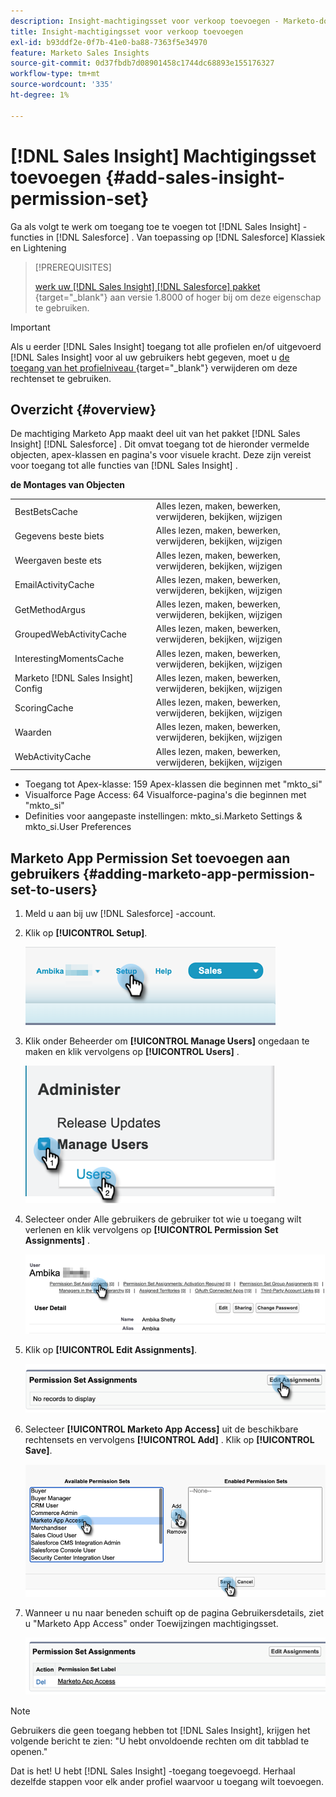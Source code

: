 ```yaml
---
description: Insight-machtigingsset voor verkoop toevoegen - Marketo-documenten - productdocumentatie
title: Insight-machtigingsset voor verkoop toevoegen
exl-id: b93ddf2e-0f7b-41e0-ba88-7363f5e34970
feature: Marketo Sales Insights
source-git-commit: 0d37fbdb7d08901458c1744dc68893e155176327
workflow-type: tm+mt
source-wordcount: '335'
ht-degree: 1%

---
```


# [!DNL Sales Insight] Machtigingsset toevoegen {#add-sales-insight-permission-set}

Ga als volgt te werk om toegang toe te voegen tot [!DNL Sales Insight] -functies in [!DNL Salesforce] . Van toepassing op [!DNL Salesforce] Klassiek en Lightening

>[!PREREQUISITES]
>
>[ werk uw  [!DNL Sales Insight] [!DNL Salesforce] pakket ](/help/marketo/product-docs/marketo-sales-insight/msi-for-salesforce/upgrading/upgrading-your-msi-package.md){target="_blank"} aan versie 1.8000 of hoger bij om deze eigenschap te gebruiken.

>[!IMPORTANT]
>
>Als u eerder [!DNL Sales Insight] toegang tot alle profielen en/of uitgevoerd [!DNL Sales Insight] voor al uw gebruikers hebt gegeven, moet u [ de toegang van het profielniveau ](/help/marketo/product-docs/marketo-sales-insight/msi-for-salesforce/configuration/remove-sales-insight-access.md){target="_blank"} verwijderen om deze rechtenset te gebruiken.

## Overzicht {#overview}

De machtiging Marketo App maakt deel uit van het pakket [!DNL Sales Insight] [!DNL Salesforce] . Dit omvat toegang tot de hieronder vermelde objecten, apex-klassen en pagina&#39;s voor visuele kracht. Deze zijn vereist voor toegang tot alle functies van [!DNL Sales Insight] .

**de Montages van Objecten**

<table> 
 <tbody> 
 <tr> 
   <td>BestBetsCache</td> 
   <td>Alles lezen, maken, bewerken, verwijderen, bekijken, wijzigen</td> 
  </tr> 
  <tr> 
   <td>Gegevens beste biets</td> 
   <td>Alles lezen, maken, bewerken, verwijderen, bekijken, wijzigen</td> 
  </tr> 
  <tr> 
   <td>Weergaven beste ets</td> 
   <td>Alles lezen, maken, bewerken, verwijderen, bekijken, wijzigen</td> 
  </tr> 
  <tr> 
   <td>EmailActivityCache</td> 
   <td>Alles lezen, maken, bewerken, verwijderen, bekijken, wijzigen</td> 
  </tr> 
  <tr> 
   <td>GetMethodArgus</td> 
   <td>Alles lezen, maken, bewerken, verwijderen, bekijken, wijzigen</td> 
  </tr> 
  <tr> 
   <td>GroupedWebActivityCache</td> 
   <td>Alles lezen, maken, bewerken, verwijderen, bekijken, wijzigen</td> 
  </tr> 
  <tr> 
   <td>InterestingMomentsCache</td> 
   <td>Alles lezen, maken, bewerken, verwijderen, bekijken, wijzigen</td> 
  </tr> 
  <tr> 
   <td>Marketo [!DNL Sales Insight] Config</td> 
   <td>Alles lezen, maken, bewerken, verwijderen, bekijken, wijzigen</td> 
  </tr> 
  <tr> 
   <td>ScoringCache</td> 
   <td>Alles lezen, maken, bewerken, verwijderen, bekijken, wijzigen</td> 
  </tr> 
  <tr> 
   <td>Waarden</td> 
   <td>Alles lezen, maken, bewerken, verwijderen, bekijken, wijzigen</td> 
  </tr> 
  <tr> 
   <td>WebActivityCache</td> 
   <td>Alles lezen, maken, bewerken, verwijderen, bekijken, wijzigen</td> 
  </tr> 
 </tbody> 
</table>

* Toegang tot Apex-klasse: 159 Apex-klassen die beginnen met &quot;mkto_si&quot;
* Visualforce Page Access: 64 Visualforce-pagina&#39;s die beginnen met &quot;mkto_si&quot;
* Definities voor aangepaste instellingen: mkto_si.Marketo Settings &amp; mkto_si.User Preferences

## Marketo App Permission Set toevoegen aan gebruikers {#adding-marketo-app-permission-set-to-users}

1. Meld u aan bij uw [!DNL Salesforce] -account.

1. Klik op **[!UICONTROL Setup]**.

   ![](assets/add-sales-insight-permission-set-1.png)

1. Klik onder Beheerder om **[!UICONTROL Manage Users]** ongedaan te maken en klik vervolgens op **[!UICONTROL Users]** .

   ![](assets/add-sales-insight-permission-set-2.png)

1. Selecteer onder Alle gebruikers de gebruiker tot wie u toegang wilt verlenen en klik vervolgens op **[!UICONTROL Permission Set Assignments]** .

   ![](assets/add-sales-insight-permission-set-3.png)

1. Klik op **[!UICONTROL Edit Assignments]**.

   ![](assets/add-sales-insight-permission-set-4.png)

1. Selecteer **[!UICONTROL Marketo App Access]** uit de beschikbare rechtensets en vervolgens **[!UICONTROL Add]** . Klik op **[!UICONTROL Save]**.

   ![](assets/add-sales-insight-permission-set-5.png)

1. Wanneer u nu naar beneden schuift op de pagina Gebruikersdetails, ziet u &quot;Marketo App Access&quot; onder Toewijzingen machtigingsset.

   ![](assets/add-sales-insight-permission-set-6.png)

>[!NOTE]
>
>Gebruikers die geen toegang hebben tot [!DNL Sales Insight], krijgen het volgende bericht te zien: &quot;U hebt onvoldoende rechten om dit tabblad te openen.&quot;

Dat is het! U hebt [!DNL Sales Insight] -toegang toegevoegd. Herhaal dezelfde stappen voor elk ander profiel waarvoor u toegang wilt toevoegen.
